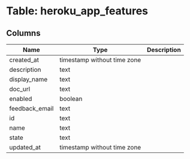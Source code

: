 
# Table: heroku_app_features

## Columns
| Name        | Type           | Description  |
| ------------- | ------------- | -----  |
|created_at|timestamp without time zone||
|description|text||
|display_name|text||
|doc_url|text||
|enabled|boolean||
|feedback_email|text||
|id|text||
|name|text||
|state|text||
|updated_at|timestamp without time zone||
